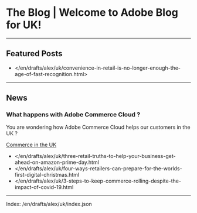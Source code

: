# The Blog | Welcome to Adobe Blog for UK!

---

## Featured Posts

-   </en/drafts/alex/uk/convenience-in-retail-is-no-longer-enough-the-age-of-fast-recognition.html>


---

## News

### What happens with Adobe Commerce Cloud ?

You are wondering how Adobe Commerce Cloud helps our customers in the UK ?

[Commerce in the UK](https://blog.adobe.com/en/topics/commerce-in-uk.html)

-   </en/drafts/alex/uk/three-retail-truths-to-help-your-business-get-ahead-on-amazon-prime-day.html
-   </en/drafts/alex/uk/four-ways-retailers-can-prepare-for-the-worlds-first-digital-christmas.html
-   </en/drafts/alex/uk/3-steps-to-keep-commerce-rolling-despite-the-impact-of-covid-19.html

---

Index: /en/drafts/alex/uk/index.json

